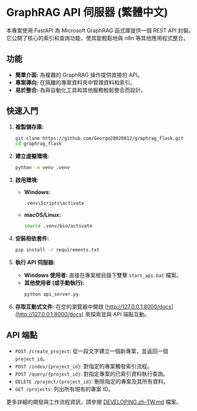 # GraphRAG API 伺服器 (繁體中文)

本專案使用 FastAPI 為 Microsoft GraphRAG 函式庫提供一個 REST API 封裝。它公開了核心的索引和查詢功能，使其能輕鬆地與 n8n 等其他應用程式整合。

## 功能

- **簡單介面:** 為複雜的 GraphRAG 操作提供直接的 API。
- **專案導向:** 在隔離的專案資料夾中管理資料和索引。
- **易於整合:** 為與自動化工具和其他服務輕鬆整合而設計。

## 快速入門

1.  **複製儲存庫:**
    ```bash
    git clone https://github.com/George20020812/graphrag_flask.git
    cd graphrag_flask
    ```

2.  **建立虛擬環境:**
    ```bash
    python -m venv .venv
    ```

3.  **啟用環境:**
    -   **Windows:**
        ```bash
        .venv\Scripts\activate
        ```
    -   **macOS/Linux:**
        ```bash
        source .venv/bin/activate
        ```

4.  **安裝相依套件:**
    ```bash
    pip install -r requirements.txt
    ```

5.  **執行 API 伺服器:**
    -   **Windows 使用者:**
        直接在專案根目錄下雙擊 `start_api.bat` 檔案。
    -   **其他使用者 (或手動執行):**
        ```bash
        python api_server.py
        ```

6.  **存取互動式文件:**
    在您的瀏覽器中開啟 [http://127.0.0.1:8000/docs](http://127.0.0.1:8000/docs) 來探索並與 API 端點互動。

## API 端點

-   `POST /create_project`: 從一段文字建立一個新專案，並返回一個 `project_id`。
-   `POST /index/{project_id}`: 對指定的專案觸發索引流程。
-   `POST /query/{project_id}`: 對指定專案的已索引資料執行查詢。
-   `DELETE /project/{project_id}`: 刪除指定的專案及其所有資料。
-   `GET /projects`: 列出所有現有的專案 ID。

更多詳細的開發與工作流程資訊，請參閱 [DEVELOPING.zh-TW.md](DEVELOPING.zh-TW.md) 檔案。
